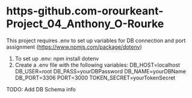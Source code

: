 # https-github.com-orourkeant-Project_04_Anthony_O-Rourke

This project requires .env to set up variables for DB connection and port assignment
(https://www.npmjs.com/package/dotenv)
1. To set up .env: npm install dotenv
2. Create a .env file with the following variables:
    DB_HOST=localhost
    DB_USER=root
    DB_PASS=yourDBPassword
    DB_NAME=yourDBName
    DB_PORT=3306
    PORT=3000
    TOKEN_SECRET=yourTokenSecret

TODO: Add DB Schema info